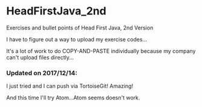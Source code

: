 # HeadFirstJava_2nd
Exercises and bullet points of Head First Java, 2nd Version

I have to figure out a way to upload my exercise codes...

It's a lot of work to do COPY-AND-PASTE individually because my company can't upload files directly...

### Updated on 2017/12/14:
I just tried and I can push via TortoiseGit! Amazing!

And this time I'll try Atom...Atom seems doesn't work.
